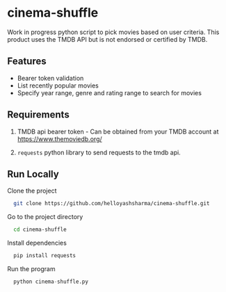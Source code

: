 # cinema-shuffle

Work in progress python script to pick movies based on user criteria. This product uses the TMDB API but is not endorsed or certified by TMDB.


## Features

- Bearer token validation
- List recently popular movies
- Specify year range, genre and rating range to search for movies


## Requirements
 1. TMDB api bearer token - Can be obtained from your TMDB account at https://www.themoviedb.org/
 
 2. `requests` python library to send requests to the tmdb api.


## Run Locally

Clone the project

```bash
  git clone https://github.com/helloyashsharma/cinema-shuffle.git
```

Go to the project directory

```bash
  cd cinema-shuffle
```

Install dependencies

```python
  pip install requests
```

Run the program

```python
  python cinema-shuffle.py
```

